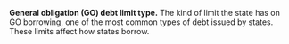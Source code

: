 **General obligation (GO) debt limit type.** The kind of limit the state has on GO borrowing, one of the most common types of debt issued by states. These limits affect how states borrow.